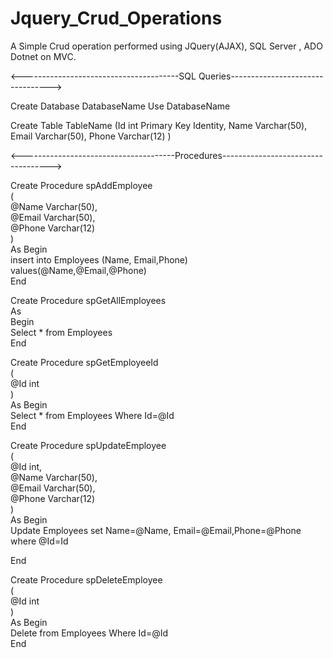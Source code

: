 # Jquery_Crud_Operations
A Simple Crud operation performed using JQuery(AJAX), SQL Server , ADO Dotnet on MVC.


<---------------------------------------SQL Queries--------------------------------->

Create Database DatabaseName
Use DatabaseName

Create Table TableName
(Id int Primary Key Identity,
Name Varchar(50),
Email Varchar(50),
Phone Varchar(12)
)

<--------------------------------------Procedures----------------------------------->

Create Procedure spAddEmployee  
(  
 @Name Varchar(50),  
 @Email Varchar(50),  
 @Phone Varchar(12)  
)  
As Begin  
 insert into  Employees (Name, Email,Phone)  
 values(@Name,@Email,@Phone)  
End


Create Procedure spGetAllEmployees  
As   
Begin  
 Select * from Employees  
End



Create Procedure spGetEmployeeId  
(  
 @Id int  
)  
As Begin  
 Select * from Employees Where Id=@Id  
End



Create Procedure spUpdateEmployee  
(  
 @Id int,  
 @Name Varchar(50),  
 @Email Varchar(50),  
 @Phone Varchar(12)  
)  
As Begin  
 Update Employees set Name=@Name, Email=@Email,Phone=@Phone  
 where @Id=Id  
  
End


Create Procedure spDeleteEmployee  
(  
 @Id int  
)  
As Begin  
 Delete from Employees Where Id=@Id  
End
